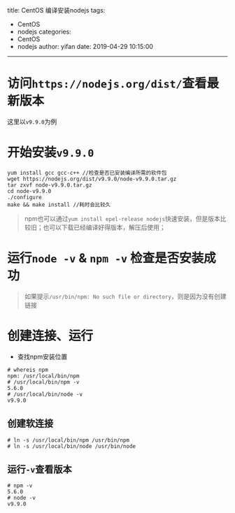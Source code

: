 title: CentOS 编译安装nodejs
tags:
  - CentOS
  - nodejs
categories:
  - CentOS
  - nodejs
author: yifan
date: 2019-04-29 10:15:00
---
# 访问`https://nodejs.org/dist/`查看最新版本
这里以`v9.9.0`为例
# 开始安装`v9.9.0`
```
yum install gcc gcc-c++ //检查是否已安装编译所需的软件包
wget https://nodejs.org/dist/v9.9.0/node-v9.9.0.tar.gz
tar zxvf node-v9.9.0.tar.gz 
cd node-v9.9.0
./configure
make && make install //耗时会比较久
```
<!-- more -->
> npm也可以通过`yum install epel-release nodejs`快速安装，但是版本比较旧；也可以下载已经编译好得版本，解压后使用；

# 运行`node -v` & `npm -v` 检查是否安装成功
> 如果提示`/usr/bin/npm: No such file or directory`，则是因为没有创建链接
# 创建连接、运行
- 查找npm安装位置
```
# whereis npm
npm: /usr/local/bin/npm
# /usr/local/bin/npm -v
5.6.0
# /usr/local/bin/node -v
v9.9.0
```
## 创建软连接
```
# ln -s /usr/local/bin/npm /usr/bin/npm
# ln -s /usr/local/bin/node /usr/bin/node
```
## 运行`-v`查看版本
```
# npm -v
5.6.0
# node -v
v9.9.0
```